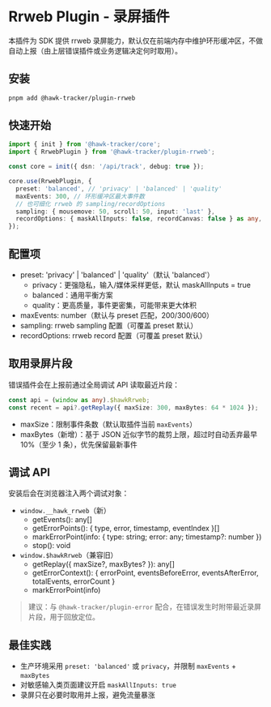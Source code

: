 # Rrweb Plugin - 录屏插件

本插件为 SDK 提供 rrweb 录屏能力，默认仅在前端内存中维护环形缓冲区，不做自动上报（由上层错误插件或业务逻辑决定何时取用）。

## 安装

```bash
pnpm add @hawk-tracker/plugin-rrweb
```

## 快速开始

```ts
import { init } from '@hawk-tracker/core';
import { RrwebPlugin } from '@hawk-tracker/plugin-rrweb';

const core = init({ dsn: '/api/track', debug: true });

core.use(RrwebPlugin, {
  preset: 'balanced', // 'privacy' | 'balanced' | 'quality'
  maxEvents: 300, // 环形缓冲区最大事件数
  // 也可细化 rrweb 的 sampling/recordOptions
  sampling: { mousemove: 50, scroll: 50, input: 'last' },
  recordOptions: { maskAllInputs: false, recordCanvas: false } as any,
});
```

## 配置项

- preset: 'privacy' | 'balanced' | 'quality'（默认 'balanced'）
  - privacy：更强隐私，输入/媒体采样更低，默认 maskAllInputs = true
  - balanced：通用平衡方案
  - quality：更高质量，事件更密集，可能带来更大体积
- maxEvents: number（默认与 preset 匹配，200/300/600）
- sampling: rrweb sampling 配置（可覆盖 preset 默认）
- recordOptions: rrweb record 配置（可覆盖 preset 默认）

## 取用录屏片段

错误插件会在上报前通过全局调试 API 读取最近片段：

```ts
const api = (window as any).$hawkRrweb;
const recent = api?.getReplay({ maxSize: 300, maxBytes: 64 * 1024 });
```

- maxSize：限制事件条数（默认取插件当前 `maxEvents`）
- maxBytes（新增）：基于 JSON 近似字节的裁剪上限，超过时自动丢弃最早 10%（至少 1 条），优先保留最新事件

## 调试 API

安装后会在浏览器注入两个调试对象：

- `window.__hawk_rrweb`（新）
  - getEvents(): any[]
  - getErrorPoints(): { type, error, timestamp, eventIndex }[]
  - markErrorPoint(info: { type: string; error: any; timestamp?: number })
  - stop(): void
- `window.$hawkRrweb`（兼容旧）
  - getReplay({ maxSize?, maxBytes? }): any[]
  - getErrorContext(): { errorPoint, eventsBeforeError, eventsAfterError, totalEvents, errorCount }
  - markErrorPoint(info)

> 建议：与 `@hawk-tracker/plugin-error` 配合，在错误发生时附带最近录屏片段，用于回放定位。

## 最佳实践

- 生产环境采用 `preset: 'balanced'` 或 `privacy`，并限制 `maxEvents` + `maxBytes`
- 对敏感输入类页面建议开启 `maskAllInputs: true`
- 录屏只在必要时取用并上报，避免流量暴涨
